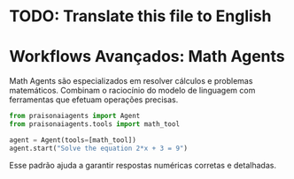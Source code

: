 # TODO: Translate this file to English

# Workflows Avançados: Math Agents

Math Agents são especializados em resolver cálculos e problemas matemáticos. Combinam o raciocínio do modelo de linguagem com ferramentas que efetuam operações precisas.

```python
from praisonaiagents import Agent
from praisonaiagents.tools import math_tool

agent = Agent(tools=[math_tool])
agent.start("Solve the equation 2*x + 3 = 9")
```

Esse padrão ajuda a garantir respostas numéricas corretas e detalhadas.

